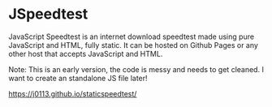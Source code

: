 # JSpeedtest

JavaScript Speedtest is an internet download speedtest made using pure JavaScript and HTML, fully static. It can be hosted on Github Pages or any other host that accepts JavaScript and HTML.

Note: This is an early version, the code is messy and needs to get cleaned. I want to create an standalone JS file later!

https://j0113.github.io/staticspeedtest/
